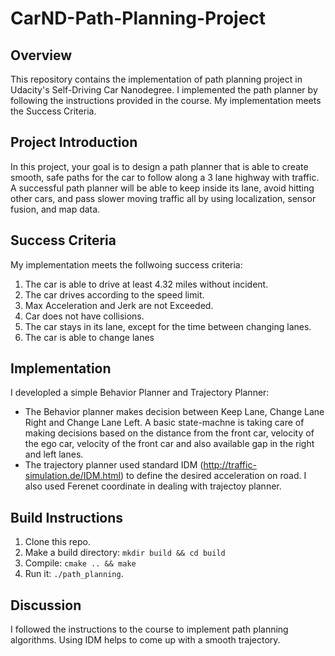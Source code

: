 # CarND-Path-Planning-Project

## Overview
This repository contains the implementation of path planning project in Udacity's Self-Driving Car Nanodegree. I implemented the path planner by following the instructions provided in the course. My implementation meets the Success Criteria.

## Project Introduction
In this project, your goal is to design a path planner that is able to create smooth, safe paths for the car to follow along a 3 lane highway with traffic. A successful path planner will be able to keep inside its lane, avoid hitting other cars, and pass slower moving traffic all by using localization, sensor fusion, and map data.

## Success Criteria
My implementation meets the follwoing success criteria:
1. The car is able to drive at least 4.32 miles without incident.
2. The car drives according to the speed limit.
3. Max Acceleration and Jerk are not Exceeded.
4. Car does not have collisions.
5. The car stays in its lane, except for the time between changing lanes.
6. The car is able to change lanes

## Implementation
I developled a simple Behavior Planner and Trajectory Planner:
- The Behavior planner makes decision between Keep Lane, Change Lane Right and Change Lane Left. A basic state-machne is taking care of making decisions based on the distance from the front car, velocity of the ego car, velocity of the front car and also available gap in the right and left lanes.
- The trajectory planner used standard IDM (http://traffic-simulation.de/IDM.html) to define the desired acceleration on road. I also used Ferenet coordinate in dealing with trajectoy planner.

## Build Instructions

1. Clone this repo.
2. Make a build directory: `mkdir build && cd build`
3. Compile: `cmake .. && make`
4. Run it: `./path_planning`.

## Discussion
I followed the instructions to the course to implement path planning algorithms. Using IDM helps to come up with a smooth trajectory.
   


